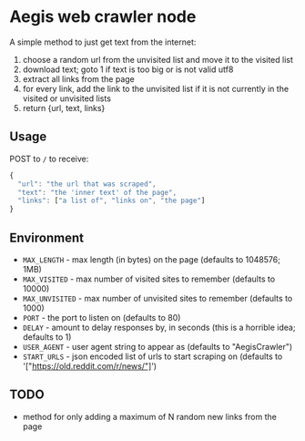 # Aegis web crawler node

A simple method to just get text from the internet:
1. choose a random url from the unvisited list and move it to the visited list
2. download text; goto 1 if text is too big or is not valid utf8
3. extract all links from the page
4. for every link, add the link to the unvisited list if it is not currently in the visited or unvisited lists
5. return {url, text, links}

## Usage
POST to `/` to receive:
```js
{
  "url": "the url that was scraped",
  "text": "the 'inner text' of the page",
  "links": ["a list of", "links on", "the page"]
}
```

## Environment
- `MAX_LENGTH` - max length (in bytes) on the page (defaults to 1048576; 1MB)
- `MAX_VISITED` - max number of visited sites to remember (defaults to 10000)
- `MAX_UNVISITED` - max number of unvisited sites to remember (defaults to 1000)
- `PORT` - the port to listen on (defaults to 80)
- `DELAY` - amount to delay responses by, in seconds (this is a horrible idea; defaults to 1)
- `USER_AGENT` - user agent string to appear as (defaults to "AegisCrawler")
- `START_URLS` - json encoded list of urls to start scraping on (defaults to '["https://old.reddit.com/r/news/"]')

## TODO
- method for only adding a maximum of N random new links from the page
